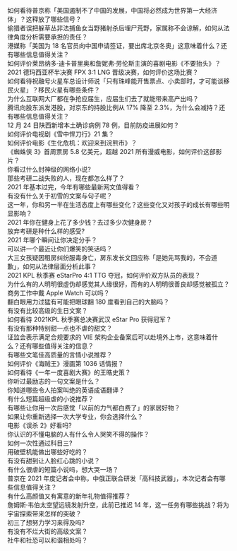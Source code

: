 如何看待普京称「美国遏制不了中国的发展，中国将必然成为世界第一大经济体」？这释放了哪些信号？  
偷猎者误把躲草丛非法捕鱼女当野猪射杀后埋尸荒野，家属称不会谅解，如何从法律角度分析需要承担的责任？  
港媒称「美国为 18 名官员向中国申请签证，要出席北京冬奥」这意味着什么？还有哪些信息值得关注？  
如何评价莱昂纳多·迪卡普里奥和詹妮弗·劳伦斯主演的喜剧电影《不要抬头》？  
2021 德玛西亚杯半决赛 FPX 3:1 LNG 晋级决赛，如何评价这场比赛？  
如何看待祝融号火星车总设计师说「只有珠峰能开售票点、小卖部时，才可能谈移民火星」？移民火星有哪些条件？  
为什么互联网大厂都在争抢应届生，应届生们去了就能带来高产出吗？  
腾讯向股东派发港股，对京东的持股比例从 17% 降至 2.3%，为什么会减持？还有哪些信息值得关注？  
12 月 24 日陕西新增本土确诊病例 78 例，目前防疫进展如何？  
如何评价电视剧《雪中悍刀行》21 集？  
如何评价电影《生化危机：欢迎来到浣熊市》？  
《蜘蛛侠 3》首周票房 5.8 亿美元，超越 2021 所有漫威电影，如何评价这部影片？  
你看过什么封神级的网络小说?  
那些考研二战失败的人，现在都怎么样了？  
2021 年基本过完，今年有哪些最新网文值得看？  
有没有什么关于初雪的文案与句子呢？  
这一年，你和另一半在生活态度上有哪些变化？这些变化又对孩子的成长有哪些明显影响？  
2021 年你在健身上花了多少钱？去过多少次健身房？  
放弃考研是种什么样的感受?  
2021 年哪个瞬间让你决定分手？  
可以讲一个最近让你们爆笑的笑话吗？  
大三女孩疑因租房纠纷服毒身亡，房东发长文回应称「是她先骂我的，不会道歉」，如何从法律层面分析此事？  
2021 KPL 秋季赛 eStarPro 4:1 TTG 夺冠，如何评价双方队员的表现？  
为什么有的人明明很虚伪却感觉其人缘很好，而有的人明明很善良却感觉被孤立？  
商务工作中戴 Apple Watch 可以吗？  
翻白眼用力过猛有可能把眼球翻 180 度看到自己的大脑吗？  
有没有比较高级的生日文案？  
如何看待 2021KPL 秋季赛总决赛武汉 eStar Pro 获得冠军？  
有没有那种特别甜一点也不虐的甜文？  
证监会表示满足合规要求的 VIE 架构企业备案后可以赴境外上市，这意味着什么？还有哪些值得关注的信息？  
有哪些文笔佳高质量的言情小说推荐？  
如何评价《海贼王》漫画第 1036 话情报？  
如何看待《一年一度喜剧大赛》的王晧史策？  
你听过最励志的一句文案是什么？  
你知道哪些令人拍案叫绝的英语成语翻译？  
有什么短篇超级虐的小说推荐？  
有哪些让你用一次后感觉「以前的力气都白费了」的家居好物？  
如果让你重新选择一次大学专业，你会选择什么？  
电影《误杀 2》好看吗?  
你认识的不懂电脑的人有什么令人哭笑不得的操作？  
如何一次性通过科目三?  
用破壁机能做出哪些好吃的？  
有没有甜到让人脸红心跳的小说？  
有什么很虐的短篇小说吗，想大哭一场？  
普京在 2021 年度记者会中称，中俄正联合研发「高科技武器」，本次记者会有哪些信息值得关注？  
有什么高颜值又有寓意的新年礼物值得推荐？  
詹姆斯·韦伯太空望远镜发射升空，此前已推迟 14 年，这一任务有哪些挑战？将为宇宙探索带来怎样的突破？  
初三了想努力学习来得及吗?  
有没有不烂大街的高级文案？  
社牛和社恐可以和谐相处吗？  
